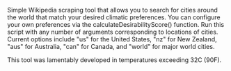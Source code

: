 Simple Wikipedia scraping tool that allows you to search for cities around the world that match your desired climatic preferences. You can configure your own preferences via the calculateDesirabilityScore() function. Run this script with any number of arguments corresponding to locations of cities. Current options include "us" for the United States, "nz" for New Zealand, "aus" for Australia, "can" for Canada, and "world" for major world cities.

This tool was lamentably developed in temperatures exceeding 32C (90F).
